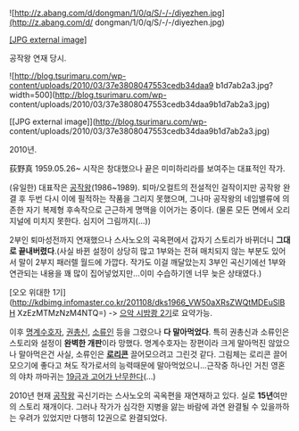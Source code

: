 ![http://z.abang.com/d/dongman/1/0/q/S/-/-/diyezhen.jpg](http://z.abang.com/d/
dongman/1/0/q/S/-/-/diyezhen.jpg)

[[JPG external image]](http://z.abang.com/d/dongman/1/0/q/S/-/-/diyezhen.jpg)

공작왕 연재 당시.

![http://blog.tsurimaru.com/wp-content/uploads/2010/03/37e3808047553cedb34daa9
b1d7ab2a3.jpg?width=500](http://blog.tsurimaru.com/wp-
content/uploads/2010/03/37e3808047553cedb34daa9b1d7ab2a3.jpg)

[[JPG external image]](http://blog.tsurimaru.com/wp-
content/uploads/2010/03/37e3808047553cedb34daa9b1d7ab2a3.jpg)

2010년.

荻野真 1959.05.26~ 시작은 창대했으나 끝은 미미하리라를 보여주는 대표적인 작가.

(유일한) 대표작은 [공작왕](%EA%B3%B5%EC%9E%91%EC%99%95.md)(1986~1989). 퇴마/오컬트의 전설적인
걸작이지만 공작왕 완결 후 두번 다시 이에 필적하는 작품을 그리지 못했으며, 그나마 공작왕의 네임밸류에 의존한 자기 복제형 후속작으로
근근하게 명맥을 이어가는 중이다. (물론 모든 면에서 오리지널에 미치지 못한다. 심지어 그림까지(...))

2부인 퇴마성전까지 연재했으나 스사노오의 곡옥편에서 갑자기 스토리가 바뀌더니 **그대로 끝내버렸다**.(사실 바뀐 설정이 상당히 많고
1부와는 전혀 매치되지 않는 부분도 있어서 말이 2부지 패러렐 월드에 가깝다. 작가도 이걸 깨달았는지 3부인 곡신기에선 1부와 연관되는
내용을 꽤 많이 집어넣었지만...이미 수습하기엔 너무 늦은 상태였다.)

[오오 위대한 1기](http://kdbimg.infomaster.co.kr/201108/dks1966_VW50aXRsZWQtMDEuSlBH
XzEzMTMzNzM4NTQ=) -> [으악 시밤쾅
2기](http://decadeview.ocnk.net/data/decadeview/product/a89d383282.jpg)로 요약가능.

이후 [명계수호자](%EB%AA%85%EA%B3%84%EC%88%98%ED%98%B8%EC%9E%90.md),
[권총신](%EA%B6%8C%EC%B4%9D%EC%8B%A0.md),
[소류인](%EC%86%8C%EB%A5%98%EC%9D%B8.md) 등을 그렸으나 **다 말아먹었다**. 특히 권총신과 소류인은
스토리와 설정이 **완벽한 개판**이라 망했다. 명계수호자는 장편이라 크게 말아먹진 않았으나 말아먹은건 사실, 소류인은
**[로리콘](%EB%A1%9C%EB%A6%AC%EC%BD%98.md)** 끌어모으려고 그린것 같다. 그림체는 로리콘 끌어모으기에
좋다고 쳐도 작가로서의 능력때문에 말아먹었으니...근작중 하나인 거친 영혼의 야차 까마귀는 [19금과 고어가
난무한다](http://suikihi.dtiblog.com/blog-entry-28.html)(...)

2010년 현재 [공작왕](%EA%B3%B5%EC%9E%91%EC%99%95.md) 곡신기라는 스사노오의 곡옥편을 재연재하고 있다.
실로 **15년**여만의 스토리 재개이다. 그러나 작가가 심각한 지병을 앓는 바람에 과연 완결될 수 있을까하는 우려가 있었지만 다행히
12권으로 완결되었다.

